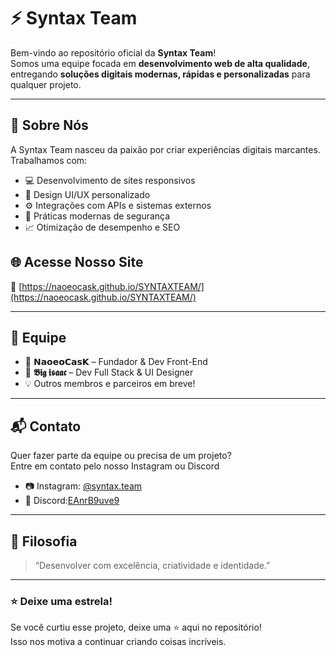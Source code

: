 # ⚡ Syntax Team

Bem-vindo ao repositório oficial da **Syntax Team**!  
Somos uma equipe focada em **desenvolvimento web de alta qualidade**, entregando **soluções digitais modernas, rápidas e personalizadas** para qualquer projeto.

---

## 🚀 Sobre Nós

A Syntax Team nasceu da paixão por criar experiências digitais marcantes. Trabalhamos com:

- 💻 Desenvolvimento de sites responsivos
- 🧩 Design UI/UX personalizado
- ⚙️ Integrações com APIs e sistemas externos
- 🔐 Práticas modernas de segurança
- 📈 Otimização de desempenho e SEO

## 🌐 Acesse Nosso Site

🔗 [https://naoeocask.github.io/SYNTAXTEAM/](https://naoeocask.github.io/SYNTAXTEAM/)

---

## 👥 Equipe

- 🧠 **𝗡𝗮𝗼𝗲𝗼𝗖𝗮𝘀𝗞** – Fundador & Dev Front-End  
- 🔧 **𝕭𝖎𝖌 𝖎𝖘𝖆𝖆𝖈** – Dev Full Stack & UI Designer  
- 💡 Outros membros e parceiros em breve!

---

## 📬 Contato

Quer fazer parte da equipe ou precisa de um projeto?  
Entre em contato pelo nosso Instagram ou Discord

- 📷 Instagram: [@syntax.team](https://instagram.com/syntaxteam_)  
- 💬 Discord:[EAnrB9uve9](https://discord.com/invite/EAnrB9uve9)


---

## 🧠 Filosofia

> “Desenvolver com excelência, criatividade e identidade.”

---

### ⭐ Deixe uma estrela!

Se você curtiu esse projeto, deixe uma ⭐ aqui no repositório!  
Isso nos motiva a continuar criando coisas incríveis.

